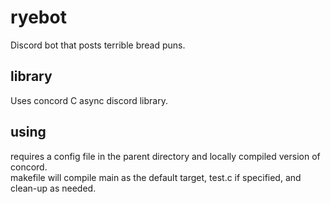 # ryebot
Discord bot that posts terrible bread puns.

## library 
Uses concord C async discord library.

## using
requires a config file in the parent directory and locally compiled version of concord.  
makefile will compile main as the default target, test.c if specified, and clean-up as needed.
